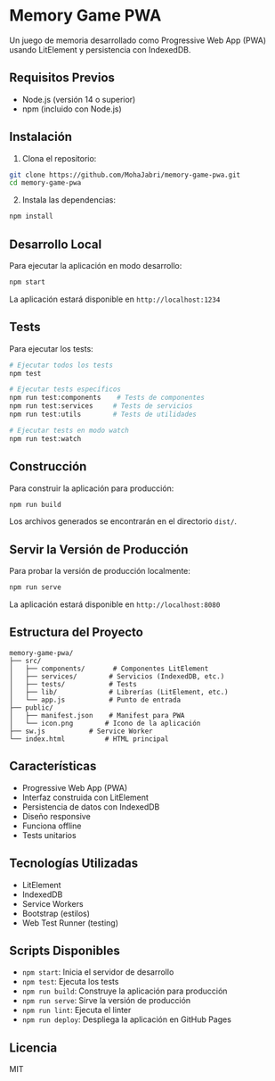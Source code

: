 # Memory Game PWA

Un juego de memoria desarrollado como Progressive Web App (PWA) usando LitElement y persistencia con IndexedDB.

## Requisitos Previos

- Node.js (versión 14 o superior)
- npm (incluido con Node.js)

## Instalación

1. Clona el repositorio:
```bash
git clone https://github.com/MohaJabri/memory-game-pwa.git
cd memory-game-pwa
```

2. Instala las dependencias:
```bash
npm install
```

## Desarrollo Local

Para ejecutar la aplicación en modo desarrollo:
```bash
npm start
```

La aplicación estará disponible en `http://localhost:1234`

## Tests

Para ejecutar los tests:
```bash
# Ejecutar todos los tests
npm test

# Ejecutar tests específicos
npm run test:components    # Tests de componentes
npm run test:services     # Tests de servicios
npm run test:utils        # Tests de utilidades

# Ejecutar tests en modo watch
npm run test:watch
```

## Construcción

Para construir la aplicación para producción:
```bash
npm run build
```

Los archivos generados se encontrarán en el directorio `dist/`.

## Servir la Versión de Producción

Para probar la versión de producción localmente:
```bash
npm run serve
```

La aplicación estará disponible en `http://localhost:8080`

## Estructura del Proyecto

```
memory-game-pwa/
├── src/
│   ├── components/       # Componentes LitElement
│   ├── services/        # Servicios (IndexedDB, etc.)
│   ├── tests/           # Tests
│   ├── lib/             # Librerías (LitElement, etc.)
│   └── app.js           # Punto de entrada
├── public/
│   ├── manifest.json    # Manifest para PWA
│   └── icon.png        # Icono de la aplicación
├── sw.js           # Service Worker
└── index.html          # HTML principal
```

## Características

- Progressive Web App (PWA)
- Interfaz construida con LitElement
- Persistencia de datos con IndexedDB
- Diseño responsive
- Funciona offline
- Tests unitarios

## Tecnologías Utilizadas

- LitElement
- IndexedDB
- Service Workers
- Bootstrap (estilos)
- Web Test Runner (testing)

## Scripts Disponibles

- `npm start`: Inicia el servidor de desarrollo
- `npm test`: Ejecuta los tests
- `npm run build`: Construye la aplicación para producción
- `npm run serve`: Sirve la versión de producción
- `npm run lint`: Ejecuta el linter
- `npm run deploy`: Despliega la aplicación en GitHub Pages

## Licencia

MIT